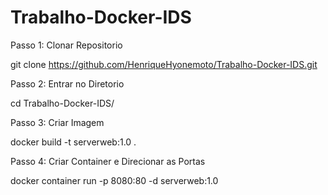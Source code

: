 # Trabalho-Docker-IDS

Passo 1: Clonar Repositorio

  git clone https://github.com/HenriqueHyonemoto/Trabalho-Docker-IDS.git

Passo 2: Entrar no Diretorio

  cd Trabalho-Docker-IDS/

Passo 3: Criar Imagem

  docker build -t serverweb:1.0 .

Passo 4: Criar Container e Direcionar as Portas

  docker container run -p 8080:80 -d serverweb:1.0
